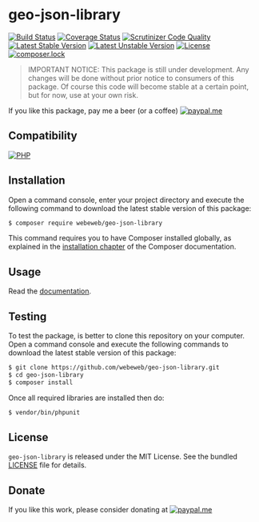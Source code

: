 geo-json-library
================

[![Build Status](https://img.shields.io/travis/com/webeweb/geo-json-library/master.svg?style=flat-square)](https://travis-ci.com/webeweb/geo-json-library)
[![Coverage Status](https://img.shields.io/coveralls/webeweb/geo-json-library/master.svg?style=flat-square)](https://coveralls.io/github/webeweb/geo-json-library?branch=master)
[![Scrutinizer Code Quality](https://img.shields.io/scrutinizer/quality/g/webeweb/geo-json-library/master.svg?style=flat-square)](https://scrutinizer-ci.com/g/webeweb/geo-json-library/?branch=master)
[![Latest Stable Version](https://img.shields.io/packagist/v/webeweb/geo-json-library.svg?style=flat-square)](https://packagist.org/packages/webeweb/geo-json-library)
[![Latest Unstable Version](https://img.shields.io/packagist/vpre/webeweb/geo-json-library.svg?style=flat-square)](https://packagist.org/packages/webeweb/geo-json-library)
[![License](https://img.shields.io/packagist/l/webeweb/geo-json-library.svg?style=flat-square)](https://packagist.org/packages/webeweb/geo-json-library)
[![composer.lock](https://img.shields.io/badge/.lock-uncommited-important.svg?style=flat-square)](https://packagist.org/packages/webeweb/geo-json-library)

> IMPORTANT NOTICE: This package is still under development. Any changes will be
> done without prior notice to consumers of this package. Of course this code
> will become stable at a certain point, but for now, use at your own risk.

If you like this package, pay me a beer (or a coffee)
[![paypal.me](https://img.shields.io/badge/paypal.me-webeweb-0070ba.svg?style=flat-square&logo=paypal)](https://www.paypal.me/webeweb)

## Compatibility

[![PHP](https://img.shields.io/packagist/php-v/webeweb/geo-json-library.svg?style=flat-square)](http://php.net)

## Installation

Open a command console, enter your project directory and execute the following
command to download the latest stable version of this package:

```bash
$ composer require webeweb/geo-json-library
```

This command requires you to have Composer installed globally, as explained in
the [installation chapter](https://getcomposer.org/doc/00-intro.md) of the
Composer documentation.

## Usage

Read the [documentation](doc/index.md).

## Testing

To test the package, is better to clone this repository on your computer.
Open a command console and execute the following commands to download the latest
stable version of this package:

```bash
$ git clone https://github.com/webeweb/geo-json-library.git
$ cd geo-json-library
$ composer install
```

Once all required libraries are installed then do:

```bash
$ vendor/bin/phpunit
```

## License

`geo-json-library` is released under the MIT License. See the bundled [LICENSE](LICENSE)
file for details.

## Donate

If you like this work, please consider donating at
[![paypal.me](https://img.shields.io/badge/paypal.me-webeweb-0070ba.svg?style=flat-square&logo=paypal)](https://www.paypal.me/webeweb)
